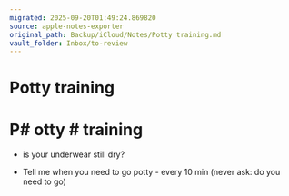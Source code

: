 ```yaml
---
migrated: 2025-09-20T01:49:24.869820
source: apple-notes-exporter
original_path: Backup/iCloud/Notes/Potty training.md
vault_folder: Inbox/to-review
---
```

# Potty training

# P# otty # training

- is your underwear still dry?

- Tell me when you need to go potty - every 10 min (never ask: do you need to go)

